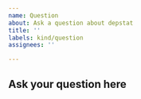 ```yaml
---
name: Question
about: Ask a question about depstat
title: ''
labels: kind/question
assignees: ''

---
```

## Ask your question here

